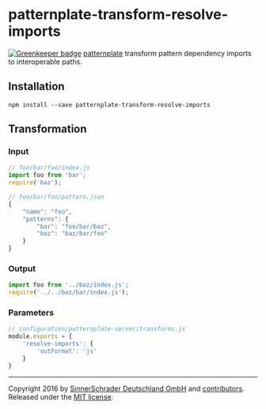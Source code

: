 # patternplate-transform-resolve-imports

[![Greenkeeper badge](https://badges.greenkeeper.io/sinnerschrader/patternplate-transform-resolve-imports.svg)](https://greenkeeper.io/)
[patternplate](/sinnerschrader/patternplate) transform pattern dependency imports to interoperable paths.

## Installation
```shell
npm install --save patternplate-transform-resolve-imports
```

## Transformation
### Input
```js
// foo/bar/foo/index.js
import foo from 'bar';
require('baz');
```
```js
// foo/bar/foo/pattern.json
{
	"name": "foo",
	"patterns": {
		"bar": "foo/bar/baz",
		"baz": "baz/bar/foo"
	}
}
```
### Output
```js
import foo from '../baz/index.js';
require('../../baz/bar/index.js');
```

### Parameters
```js
// configuration/patternplate-server/transforms.js
module.exports = {
	'resolve-imports': {
		'outFormat': 'js'
	}
}
```

---
Copyright 2016 by [SinnerSchrader Deutschland GmbH](https://github.com/sinnerschrader) and [contributors](./graphs/contributors). Released under the [MIT license]('./license.md').
